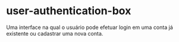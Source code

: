 # user-authentication-box
Uma interface na qual o usuário pode efetuar login em uma conta já existente ou cadastrar uma nova conta.
